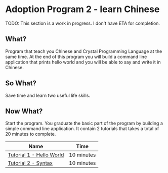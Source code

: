 # Adoption Program 2 - learn Chinese

TODO: This section is a work in progress. I don't have ETA for completion.

## What?
Program that teach you Chinese and Crystal Programming Language at the same time. At  the end of this program you will build a command line application that prints hello world and you will be able to say and write it in Chinese.

## So What?
Save time and learn two useful life skills.

## Now What?
Start the program. You graduate the basic part of the program by building a simple command line application. It contain 2 tutorials that takes a total of 20 minutes to complete.

| Name        | Time           |
| ------------- |:-------------:|
| [Tutorial 1 - Hello World](/adoption-programs/adoption-program-2/tutorial-1/) | 10 minutes
| [Tutorial 2 - Syntax](/adoption-programs/adoption-program-2/tutorial-2/) | 10 minutes

